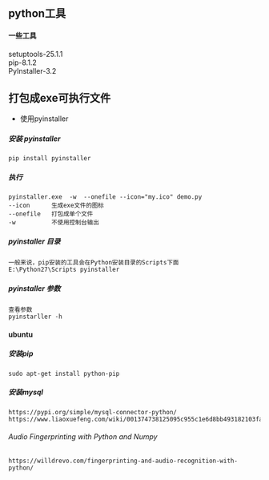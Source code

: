 ## python工具

#### 一些工具
setuptools-25.1.1  
pip-8.1.2  
PyInstaller-3.2  


## 打包成exe可执行文件
* 使用pyinstaller

##### 安装 pyinstaller
	pip install pyinstaller

##### 执行
	pyinstaller.exe  -w  --onefile --icon="my.ico" demo.py
	--icon 		生成exe文件的图标
    --onefile 	打包成单个文件
    -w    		不使用控制台输出

##### pyinstaller 目录
    一般来说，pip安装的工具会在Python安装目录的Scripts下面 
	E:\Python27\Scripts pyinstaller

##### pyinstaller 参数
	查看参数
	pyinstarller -h

#### ubuntu 

##### 安装pip
	sudo apt-get install python-pip

##### 安装mysql
	https://pypi.org/simple/mysql-connector-python/
	https://www.liaoxuefeng.com/wiki/001374738125095c955c1e6d8bb493182103fac9270762a000/001391435131816c6a377e100ec4d43b3fc9145f3bb8056000

###### Audio Fingerprinting with Python and Numpy
	https://willdrevo.com/fingerprinting-and-audio-recognition-with-python/